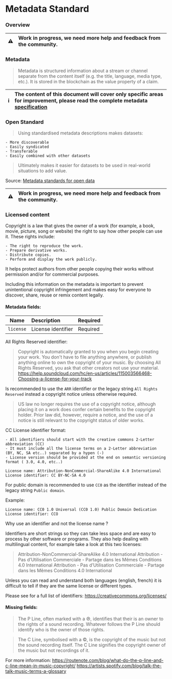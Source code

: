 # Metadata Standard

### Overview
| :warning: | Work in progress, we need more help and feedback from the community.
|---|:---|

### Metadata

> Metadata is structured information about a stream or channel separate from the content itself (e.g. the title, language, media type, etc.). It is stored in the blockchain as the value property of a claim.

| :information_source: | The content of this document will cover only specific areas for improvement, please read the complete metadata [specification](https://lbry.tech/spec#metadata)
|---|:---|

### Open Standard

> Using standardised metadata descriptions makes datasets:

    - More discoverable
    - Easily syndicated
    - Transferable
    - Easily combined with other datasets
    
> Ultimately makes it easier for datasets to be used in real-world situations to add value.

Source: [Metadata standards for open data](https://salsadigital.com.au/insights/metadata-standards-for-open-data)

| :warning: | Work in progress, we need more help and feedback from the community.
|---|:---|

### Licensed content

Copyright is a law that gives the owner of a work (for example, a book, movie, picture, song or website) the right to say how other people can use it. These rights include:

```
- The right to reproduce the work.
- Prepare derivative works. 
- Distribute copies. 
- Perform and display the work publicly.
```
 It helps protect authors from other people copying their works without permission and/or for commercial purposes.
 
 Including this information on the metadata is important to prevent unintentional copyright infringement and makes easy for everyone to discover, share, reuse or remix content legally.
 
 #### Metadata fields:
 
 | Name | Description | Required
|---|:---|:---|
| `license` | License identifier | Required

All Rights Reserved identifier:

> Copyright is automatically granted to you when you begin creating your work. You don't have to file anything anywhere, or publish anything online to own the copyright of your music. By choosing All Rights Reserved, you ask that other creators not use your material.  
https://help.soundcloud.com/hc/en-us/articles/115003566468-Choosing-a-license-for-your-track

Is recommended to use the `ARR` identifier or the legacy string `All Rights Reserved` instead a copyright notice unless otherwise required.

> US law no longer requires the use of a copyright notice, although placing it on a work does confer certain benefits to the copyright holder. Prior law did, however, require a notice, and the use of a notice is still relevant to the copyright status of older works. 


CC License identifier format:

```
- All identifiers should start with the creative commons 2-Letter abbreviation (CC)
- It must include all the license terms on a 2-Letter abbreviation (BY, NC, SA etc..) separated by a hypen (-)
- License version should be provided at the end on semantic versioning format ( 3.0, 4.0, etc..) 
```

```
License name: Attribution-NonCommercial-ShareAlike 4.0 International
License identifier: CC BY-NC-SA 4.0
```

For public domain is recommended to use `CC0` as the identifier instead of the legacy string `Public domain`.

Example:

```
License name: CC0 1.0 Universal (CC0 1.0) Public Domain Dedication
License identifier: CCO
```

Why use an identifier and not the license name ?

Identifiers are short strings so they can take less space and are easy to process by other software or programs.
They also help dealing with multilingual content, for example take a look at this two licenses:

> Attribution-NonCommercial-ShareAlike 4.0 International
> Attribution - Pas d’Utilisation Commerciale - Partage dans les Mêmes Conditions 4.0 International
> Attribution - Pas d’Utilisation Commerciale - Partage dans les Mêmes Conditions 4.0 International

Unless you can read and understand both languages (english, french) it is difficult to tell if they are the same license or different types.

Please see for a full list of identifiers: https://creativecommons.org/licenses/
 
#### Missing fields:

> The P Line, often marked with a ℗, identifies that their is an owner to the rights of a sound recording. Whatever follows the P Line should identify who is the owner of those rights.

> The C Line, symbolised with a ©, is the copyright of the music but not the sound recording itself. The C Line signifies the copyright owner of the music but not recordings of it. 

For more information:
https://routenote.com/blog/what-do-the-p-line-and-c-line-mean-in-music-copyright/
https://artists.spotify.com/blog/talk-the-talk-music-terms-a-glossary

